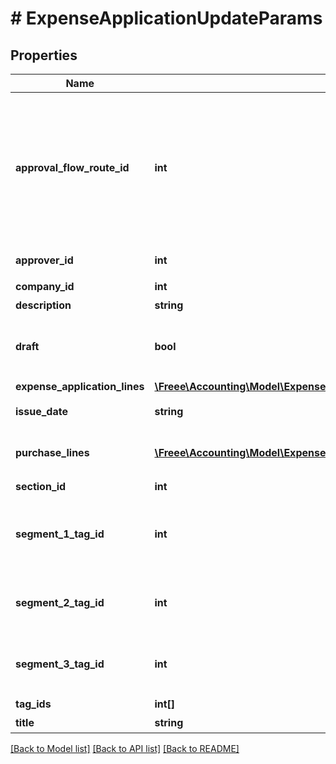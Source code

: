 # # ExpenseApplicationUpdateParams

## Properties

Name | Type | Description | Notes
------------ | ------------- | ------------- | -------------
**approval_flow_route_id** | **int** | 申請経路ID&lt;br&gt; &lt;ul&gt;     &lt;li&gt;経費申請のステータスを申請中として作成する場合は、必ず指定してください。&lt;/li&gt;     &lt;li&gt;指定する申請経路IDは、申請経路APIを利用して取得してください。&lt;/li&gt;     &lt;li&gt;         未指定の場合は、基本経路を設定している事業所では基本経路が、基本経路を設定していない事業所では利用可能な申請経路の中から最初の申請経路が自動的に使用されます。         &lt;ul&gt;           &lt;li&gt;意図しない申請経路を持った経費申請の作成を防ぐために、使用する申請経路IDを指定することを推奨します。&lt;/li&gt;         &lt;/ul&gt;     &lt;/li&gt;     &lt;li&gt;         ベーシックプランの事業所では以下のデフォルトで用意された申請経路のみ指定できます         &lt;ul&gt;         &lt;li&gt;指定なし&lt;/li&gt;         &lt;li&gt;承認者を指定&lt;/li&gt;         &lt;/ul&gt;     &lt;/li&gt; &lt;/ul&gt; | [optional]
**approver_id** | **int** | 承認者のユーザーID&lt;br&gt; 指定する承認者のユーザーIDは、申請経路APIを利用して取得してください。 | [optional]
**company_id** | **int** | 事業所ID |
**description** | **string** | 備考 (10000文字以内) | [optional]
**draft** | **bool** | 経費申請のステータス&lt;br&gt; falseを指定した時は申請中（in_progress）で経費申請を更新します。&lt;br&gt; trueを指定した時は下書き（draft）で経費申請を更新します。&lt;br&gt; 未指定の時は下書きとみなして経費申請を更新します。 | [optional]
**expense_application_lines** | [**\Freee\Accounting\Model\ExpenseApplicationUpdateParamsExpenseApplicationLines[]**](ExpenseApplicationUpdateParamsExpenseApplicationLines.md) |  | [optional]
**issue_date** | **string** | 申請日 (yyyy-mm-dd)&lt;br&gt; 指定しない場合は当日の日付が登録されます。 | [optional]
**purchase_lines** | [**\Freee\Accounting\Model\ExpenseApplicationUpdateParamsPurchaseLines[]**](ExpenseApplicationUpdateParamsPurchaseLines.md) | この項目はインボイス制度で利用する項目です。2023年4月頃から利用できる予定です。利用可能となる前に予告なく変更がある場合があります。&lt;br&gt; 経費申請の申請行一覧（配列） | [optional]
**section_id** | **int** | 部門ID | [optional]
**segment_1_tag_id** | **int** | セグメント１ID(法人向けプロフェッショナル, 法人向けエンタープライズプラン)&lt;br&gt; セグメントタグ一覧の取得APIを利用して取得してください。&lt;br&gt; &lt;a href&#x3D;\&quot;https://support.freee.co.jp/hc/ja/articles/360020679611\&quot; target&#x3D;\&quot;_blank\&quot;&gt;セグメント（分析用タグ）の設定&lt;/a&gt;&lt;br&gt; | [optional]
**segment_2_tag_id** | **int** | セグメント２ID(法人向け エンタープライズプラン)&lt;br&gt; セグメントタグ一覧の取得APIを利用して取得してください。&lt;br&gt; &lt;a href&#x3D;\&quot;https://support.freee.co.jp/hc/ja/articles/360020679611\&quot; target&#x3D;\&quot;_blank\&quot;&gt;セグメント（分析用タグ）の設定&lt;/a&gt;&lt;br&gt; | [optional]
**segment_3_tag_id** | **int** | セグメント３ID(法人向け エンタープライズプラン)&lt;br&gt; セグメントタグ一覧の取得APIを利用して取得してください。&lt;br&gt; &lt;a href&#x3D;\&quot;https://support.freee.co.jp/hc/ja/articles/360020679611\&quot; target&#x3D;\&quot;_blank\&quot;&gt;セグメント（分析用タグ）の設定&lt;/a&gt;&lt;br&gt; | [optional]
**tag_ids** | **int[]** | メモタグID | [optional]
**title** | **string** | 申請タイトル (250文字以内) |

[[Back to Model list]](../../README.md#models) [[Back to API list]](../../README.md#endpoints) [[Back to README]](../../README.md)
